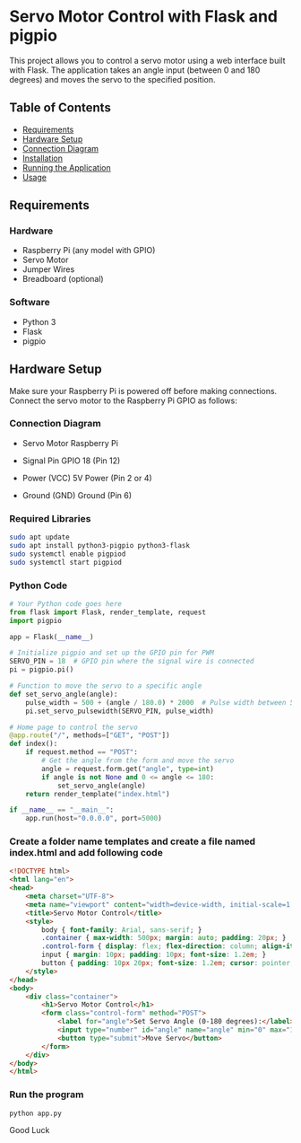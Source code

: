 # Servo Motor Control with Flask and pigpio

This project allows you to control a servo motor using a web interface built with Flask. The application takes an angle input (between 0 and 180 degrees) and moves the servo to the specified position.

## Table of Contents

- [Requirements](#requirements)
- [Hardware Setup](#hardware-setup)
- [Connection Diagram](#connection-diagram)
- [Installation](#installation)
- [Running the Application](#running-the-application)
- [Usage](#usage)

## Requirements

### Hardware
- Raspberry Pi (any model with GPIO)
- Servo Motor
- Jumper Wires
- Breadboard (optional)

### Software
- Python 3
- Flask
- pigpio

## Hardware Setup

Make sure your Raspberry Pi is powered off before making connections. Connect the servo motor to the Raspberry Pi GPIO as follows:

### Connection Diagram
- Servo Motor       Raspberry Pi

- Signal Pin        GPIO 18 (Pin 12)
- Power (VCC)       5V Power (Pin 2 or 4)
- Ground (GND)      Ground (Pin 6)

### Required Libraries

```bash
sudo apt update
sudo apt install python3-pigpio python3-flask
sudo systemctl enable pigpiod
sudo systemctl start pigpiod
```

### Python Code

```python
# Your Python code goes here
from flask import Flask, render_template, request
import pigpio

app = Flask(__name__)

# Initialize pigpio and set up the GPIO pin for PWM
SERVO_PIN = 18  # GPIO pin where the signal wire is connected
pi = pigpio.pi()

# Function to move the servo to a specific angle
def set_servo_angle(angle):
    pulse_width = 500 + (angle / 180.0) * 2000  # Pulse width between 500µs and 2500µs
    pi.set_servo_pulsewidth(SERVO_PIN, pulse_width)

# Home page to control the servo
@app.route("/", methods=["GET", "POST"])
def index():
    if request.method == "POST":
        # Get the angle from the form and move the servo
        angle = request.form.get("angle", type=int)
        if angle is not None and 0 <= angle <= 180:
            set_servo_angle(angle)
    return render_template("index.html")

if __name__ == "__main__":
    app.run(host="0.0.0.0", port=5000)
```


### Create a folder name templates and create a file named index.html and add following code

```html
<!DOCTYPE html>
<html lang="en">
<head>
    <meta charset="UTF-8">
    <meta name="viewport" content="width=device-width, initial-scale=1.0">
    <title>Servo Motor Control</title>
    <style>
        body { font-family: Arial, sans-serif; }
        .container { max-width: 500px; margin: auto; padding: 20px; }
        .control-form { display: flex; flex-direction: column; align-items: center; }
        input { margin: 10px; padding: 10px; font-size: 1.2em; }
        button { padding: 10px 20px; font-size: 1.2em; cursor: pointer; }
    </style>
</head>
<body>
    <div class="container">
        <h1>Servo Motor Control</h1>
        <form class="control-form" method="POST">
            <label for="angle">Set Servo Angle (0-180 degrees):</label>
            <input type="number" id="angle" name="angle" min="0" max="180" required>
            <button type="submit">Move Servo</button>
        </form>
    </div>
</body>
</html>
```

### Run the program
```
python app.py
```

Good Luck

